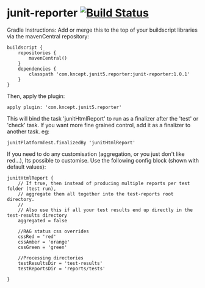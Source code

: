 # junit-reporter [![Build Status](https://travis-ci.org/kncept/junit-reporter.svg?branch=master)](https://travis-ci.org/kncept/junit-reporter)

Gradle Instructions:
Add or merge this to the top of your buildscript libraries via the mavenCentral repository:

    buildscript {
        repositories {
            mavenCentral()
        }
        dependencies {
            classpath 'com.kncept.junit5.reporter:junit-reporter:1.0.1'
        }
    }

Then, apply the plugin:

    apply plugin: 'com.kncept.junit5.reporter'

This will bind the task 'junitHtmlReport' to run as a finalizer after the 'test' or 'check' task.
If you want more fine grained control, add it as a finalizer to another task. eg:

    junitPlatformTest.finalizedBy 'junitHtmlReport'
    

If you need to do any customisation (aggregation, or you just don't like red...), Its possible to customise.
Use the following config block (shown with default values):

	junitHtmlReport {
		// If true, then instead of producing multiple reports per test folder (test run), 
		// aggregate them all together into the test-reports root directory.
		//
		// Also use this if all your test results end up directly in the test-results directory
		aggregated = false
		
		//RAG status css overrides
		cssRed = 'red'
		cssAmber = 'orange'
		cssGreen = 'green'
		
		//Processing directories
		testResultsDir = 'test-results'
		testReportsDir = 'reports/tests'
		
	}
